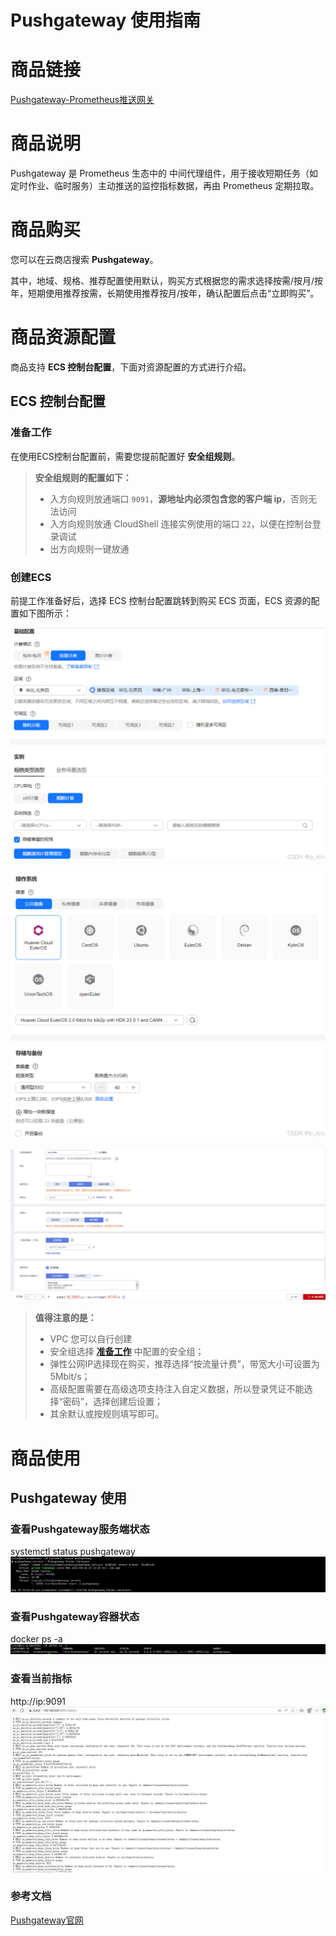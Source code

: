 # Pushgateway 使用指南

# 商品链接

[Pushgateway-Prometheus推送网关](https://marketplace.huaweicloud.com/hidden/contents/a56db89a-2c48-4e97-ab2b-ec223da310fe#productid=OFFI1166672584677113856)

# 商品说明

‌Pushgateway 是 Prometheus 生态中的 ‌中间代理组件‌，用于接收短期任务（如定时作业、临时服务）主动推送的监控指标数据，再由 Prometheus 定期拉取。

# 商品购买

您可以在云商店搜索 **Pushgateway**。

其中，地域、规格、推荐配置使用默认，购买方式根据您的需求选择按需/按月/按年，短期使用推荐按需，长期使用推荐按月/按年，确认配置后点击“立即购买”。

# 商品资源配置

商品支持 **ECS 控制台配置**，下面对资源配置的方式进行介绍。

## <a id="ECS控制台配置"></a>ECS 控制台配置

### 准备工作

在使用ECS控制台配置前，需要您提前配置好 **安全组规则**。

> **安全组规则的配置如下：**
> - 入方向规则放通端口 `9091`，**源地址内必须包含您的客户端 ip**，否则无法访问
> - 入方向规则放通 CloudShell 连接实例使用的端口 `22`，以便在控制台登录调试
> - 出方向规则一键放通

### 创建ECS

前提工作准备好后，选择 ECS 控制台配置跳转到购买 ECS 页面，ECS 资源的配置如下图所示：

![](images/img1.png)

![](images/img2.png)

![](images/img3.png)

> **值得注意的是：**
> - VPC 您可以自行创建
> - 安全组选择 [**准备工作**](#准备工作) 中配置的安全组；
> - 弹性公网IP选择现在购买，推荐选择“按流量计费”，带宽大小可设置为5Mbit/s；
> - 高级配置需要在高级选项支持注入自定义数据，所以登录凭证不能选择“密码”，选择创建后设置；
> - 其余默认或按规则填写即可。

# 商品使用

## Pushgateway 使用

### 查看Pushgateway服务端状态

systemctl status pushgateway
![](images/img4.png)

### 查看Pushgateway容器状态

docker ps -a
![](images/img5.png)

### 查看当前指标

http://ip:9091
![](images/img6.png)

### 参考文档

[Pushgateway官网](https://prometheus.io/docs/practices/pushing/)